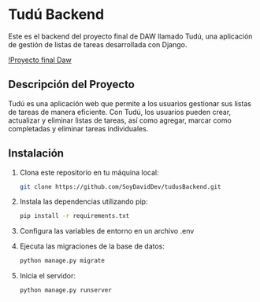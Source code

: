 # Tudú Backend

Este es el backend del proyecto final de DAW llamado Tudú, una aplicación de gestión de listas de tareas desarrollada con Django.

[!Proyecto final Daw ](https://github.com/SoyDavidDev/devdocs/blob/main/phytonweb/link_bio/assets/projects/195shots_so.png)

## Descripción del Proyecto

Tudú es una aplicación web que permite a los usuarios gestionar sus listas de tareas de manera eficiente. 
Con Tudú, los usuarios pueden crear, actualizar y eliminar listas de tareas, así como agregar, marcar como completadas y eliminar tareas individuales.

## Instalación

1. Clona este repositorio en tu máquina local:

   ```bash
   git clone https://github.com/SoyDavidDev/tudusBackend.git

2. Instala las dependencias utilizando pip:
   ```bash
   pip install -r requirements.txt

3. Configura las variables de entorno en un archivo .env

4. Ejecuta las migraciones de la base de datos:
    ```bash
   python manage.py migrate

5. Inicia el servidor:
   ```bash
   python manage.py runserver




